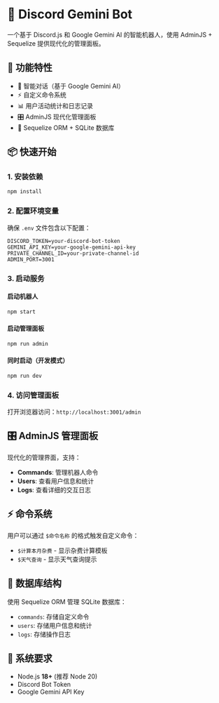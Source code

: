 # 🤖 Discord Gemini Bot

一个基于 Discord.js 和 Google Gemini AI 的智能机器人，使用 AdminJS + Sequelize 提供现代化的管理面板。

## 🚀 功能特性

- 🤖 智能对话（基于 Google Gemini AI）
- ⚡ 自定义命令系统
- 📊 用户活动统计和日志记录
- 🎛️ AdminJS 现代化管理面板
- 💾 Sequelize ORM + SQLite 数据库

## 📦 快速开始

### 1. 安装依赖
```bash
npm install
```

### 2. 配置环境变量
确保 `.env` 文件包含以下配置：
```env
DISCORD_TOKEN=your-discord-bot-token
GEMINI_API_KEY=your-google-gemini-api-key
PRIVATE_CHANNEL_ID=your-private-channel-id
ADMIN_PORT=3001
```

### 3. 启动服务

#### 启动机器人
```bash
npm start
```

#### 启动管理面板
```bash
npm run admin
```

#### 同时启动（开发模式）
```bash
npm run dev
```

### 4. 访问管理面板
打开浏览器访问：`http://localhost:3001/admin`

## 🎛️ AdminJS 管理面板

现代化的管理界面，支持：
- **Commands**: 管理机器人命令
- **Users**: 查看用户信息和统计
- **Logs**: 查看详细的交互日志

## ⚡ 命令系统

用户可以通过 `$命令名称` 的格式触发自定义命令：
- `$计算本月杂费` - 显示杂费计算模板
- `$天气查询` - 显示天气查询提示

## 💾 数据库结构

使用 Sequelize ORM 管理 SQLite 数据库：
- `commands`: 存储自定义命令
- `users`: 存储用户信息和统计
- `logs`: 存储操作日志

## 📌 系统要求
- Node.js **18+** (推荐 Node 20)
- Discord Bot Token
- Google Gemini API Key